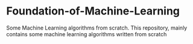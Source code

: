 # Foundation-of-Machine-Learning
Some Machine Learning algorithms from scratch.
This repository, mainly contains some machine learning algorithms written from scratch

